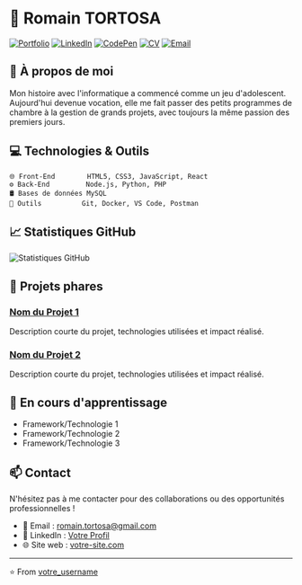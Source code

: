 # 👋 Romain TORTOSA

[![Portfolio](https://img.shields.io/badge/-Portfolio-red?style=flat&logo=appveyor&logoColor=white)](https://romaintortosa.com)
[![LinkedIn](https://img.shields.io/badge/-LinkedIn-0077B5?style=flat&logo=linkedin&logoColor=white)](https://www.linkedin.com/in/romain-tortosa/)
[![CodePen](https://img.shields.io/badge/-CodePen-000000?style=flat&logo=codepen&logoColor=white)](https://codepen.io/romain-tortosa)
[![CV](https://img.shields.io/badge/-CV-4285F4?style=flat&logo=googledrive&logoColor=white)](https://rtortosa.fr)
[![Email](https://img.shields.io/badge/-Email-c14438?style=flat&logo=gmail&logoColor=white)](romain.tortosa@gmail.com)

## 🚀 À propos de moi

Mon histoire avec l'informatique a commencé comme un jeu d'adolescent. Aujourd'hui devenue vocation, elle me fait passer des petits programmes de chambre à la gestion de grands projets, avec toujours la même passion des premiers jours.

## 💻 Technologies & Outils

```text
🌐 Front-End        HTML5, CSS3, JavaScript, React
⚙️ Back-End         Node.js, Python, PHP
🛢️ Bases de données MySQL
🔧 Outils          Git, Docker, VS Code, Postman
```

## 📈 Statistiques GitHub

![Statistiques GitHub](https://github-readme-stats.vercel.app/api?username=RomainTortosa&show_icons=true&theme=radical)

## 🎯 Projets phares

### [Nom du Projet 1](lien_projet)
Description courte du projet, technologies utilisées et impact réalisé.

### [Nom du Projet 2](lien_projet)
Description courte du projet, technologies utilisées et impact réalisé.

## 🌱 En cours d'apprentissage

- Framework/Technologie 1
- Framework/Technologie 2
- Framework/Technologie 3

## 📫 Contact

N'hésitez pas à me contacter pour des collaborations ou des opportunités professionnelles !

- 📧 Email : romain.tortosa@gmail.com
- 💼 LinkedIn : [Votre Profil](https://www.linkedin.com/in/romain-tortosa)
- 🌐 Site web : [votre-site.com](https://romaintortosa.com)

---
⭐️ From [votre_username](https://github.com/votre_username)
